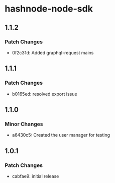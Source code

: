 # hashnode-node-sdk

## 1.1.2

### Patch Changes

- 0f2c31d: Added graphql-request mains

## 1.1.1

### Patch Changes

- b0165ed: resolved export issue

## 1.1.0

### Minor Changes

- a6430c5: Created the user manager for testing

## 1.0.1

### Patch Changes

- cabfae9: initial release
